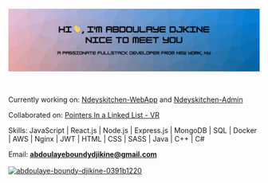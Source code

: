![Software Engineer / Full-Stack Developer](https://github.com/boundy99/boundy99/blob/main/github-banner.png?raw=true)

<p align="left"> <a href="https://twitter.com/" target="blank"><img src="https://img.shields.io/twitter/follow/?logo=twitter&style=for-the-badge" alt="" /></a> </p>

Currently working on: [Ndeyskitchen-WebApp](https://github.com/boundy99/Ndeyskitchen-WebApp) and [Ndeyskitchen-Admin](https://github.com/boundy99/Ndeyskitchen-Admin)

Collaborated on: [Pointers In a Linked List - VR]([https://github.com/T-Ender/insta--photo](https://github.com/boundy99/Pointers-In-A-Linked-List-VR))

Skills: JavaScript | React.js | Node.js | Express.js | MongoDB | SQL | Docker | AWS | Nginx | JWT | HTML | CSS | SASS | Java | C++ | C#

Email: **abdoulayeboundydjikine@gmail.com**

<a href="https://linkedin.com/in/abdoulaye-boundy-djikine-0391b1220" target="blank"><img align="center" src="https://raw.githubusercontent.com/rahuldkjain/github-profile-readme-generator/master/src/images/icons/Social/linked-in-alt.svg" alt="abdoulaye-boundy-djikine-0391b1220" height="30" width="40" /></a>

